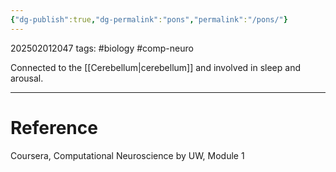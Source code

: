 ```yaml
---
{"dg-publish":true,"dg-permalink":"pons","permalink":"/pons/"}
---
```


202502012047
tags: #biology #comp-neuro

Connected to the [[Cerebellum\|cerebellum]] and involved in sleep and arousal.

---
# Reference

Coursera, Computational Neuroscience by UW, Module 1